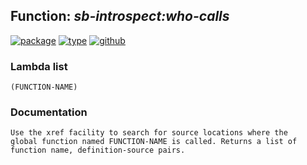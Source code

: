 ## Function: ***sb-introspect:who-calls***
[![package](https://img.shields.io/badge/Package-SB--INTROSPECT-5f9ea0.svg?style=social&colorA=999999)](../) [![type](https://img.shields.io/badge/Type-Function-5f9ea0.svg?style=social&colorA=999999)](../#function) [![github](https://img.shields.io/badge/GitHub-View_the_source-5f9ea0.svg?style=social&colorA=999999&logo=github)](https://github.com/sbcl/sbcl/blob/master/contrib/sb-introspect/introspect.lisp/) 
### Lambda list
```
(FUNCTION-NAME)
```
### Documentation
```
Use the xref facility to search for source locations where the
global function named FUNCTION-NAME is called. Returns a list of
function name, definition-source pairs.
```

